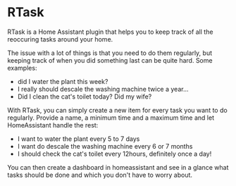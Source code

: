 # RTask

RTask is a Home Assistant plugin that helps you to keep track of all the reoccuring tasks around your home.

The issue with a lot of things is that you need to do them regularly, but keeping track of when you did something last can be quite hard.
Some examples:
- did I water the plant this week?
- I really should descale the washing machine twice a year...
- Did I clean the cat's toilet today? Did my wife?

With RTask, you can simply create a new item for every task you want to do regularly.
Provide a name, a minimum time and a maximum time and let HomeAssistant handle the rest:
- I want to water the plant every 5 to 7 days
- I want do descale the washing machine every 6 or 7 months
- I should check the cat's toilet every 12hours, definitely once a day!

You can then create a dashboard in homeassistant and see in a glance what tasks should be done and which you don't have to worry about.

